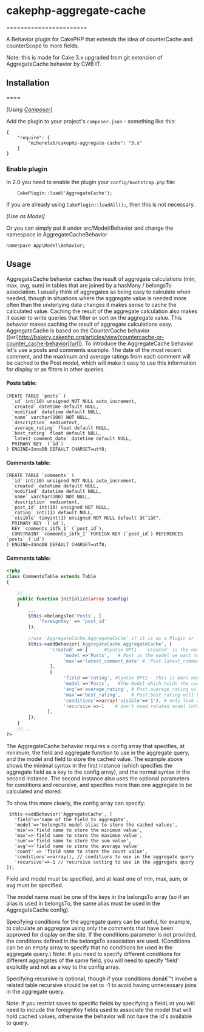 # cakephp-aggregate-cache
=======================

A Behavior plugin for CakePHP that extends the idea of counterCache and counterScope to more fields.

Note: this is made for Cake 3.x upgraded from git extension of AggregateCache behavior by CWB IT.

## Installation
====

_[Using [Composer](http://getcomposer.org/)]_

Add the plugin to your project's `composer.json` - something like this:

	{
		"require": {
			"miheretab/cakephp-aggregate-cache": "3.x"
		}
	}

### Enable plugin

In 2.0 you need to enable the plugin your `config/bootstrap.php` file:
```
    CakePlugin::load('AggregateCache');
```
If you are already using `CakePlugin::loadAll();`, then this is not necessary.

_[Use as Model]_

Or you can simply put it under src/Model/Behavior and change the namespace in AggregateCacheBehavior

```
namespace App\Model\Behavior;
```

## Usage


AggregateCache behavior caches the result of aggregate calculations (min, max, avg, sum) in tables that are joined by a hasMany / belongsTo association. I usually think of aggregates as being easy to calculate when needed, though in situations where the aggregate value is needed more often than the underlying data changes it makes sense to cache the calculated value. Caching the result of the aggregate calculation also makes it easier to write queries that filter or sort on the aggregate value. This behavior makes caching the result of aggregate calculations easy. AggregateCache is based on the CounterCache behavior ([url]http://bakery.cakephp.org/articles/view/countercache-or-counter_cache-behavior[/url]).
To introduce the AggregateCache behavior let's use a posts and comments example. The date of the most recent comment, and the maximum and average ratings from each comment will be cached to the Post model, which will make it easy to use this information for display or as filters in other queries.


#### Posts table:
```mysql
CREATE TABLE `posts` ( 
  `id` int(10) unsigned NOT NULL auto_increment, 
  `created` datetime default NULL, 
  `modified` datetime default NULL, 
  `name` varchar(100) NOT NULL, 
  `description` mediumtext, 
  `average_rating` float default NULL, 
  `best_rating` float default NULL, 
  `latest_comment_date` datetime default NULL, 
  PRIMARY KEY  (`id`) 
) ENGINE=InnoDB DEFAULT CHARSET=utf8; 
```
#### Comments table:
```mysql
CREATE TABLE `comments` ( 
  `id` int(10) unsigned NOT NULL auto_increment, 
  `created` datetime default NULL, 
  `modified` datetime default NULL, 
  `name` varchar(100) NOT NULL, 
  `description` mediumtext, 
  `post_id` int(10) unsigned NOT NULL, 
  `rating` int(11) default NULL, 
  `visible` tinyint(1) unsigned NOT NULL default â€˜1â€™, 
  PRIMARY KEY  (`id`), 
  KEY `comments_ibfk_1` (`post_id`), 
  CONSTRAINT `comments_ibfk_1` FOREIGN KEY (`post_id`) REFERENCES `posts` (`id`) 
) ENGINE=InnoDB DEFAULT CHARSET=utf8; 
```

#### Comments table:
```php
<?php  
class CommentsTable extends Table
{

	//...
    public function initialize(array $config)
    {
		...
        $this->belongsTo('Posts', [
            'foreignKey' => 'post_id'
        ]);
		
		//use 'AggregateCache.AggregateCache' if it is as a Plugin or 'AggregateCache' if it is as Model Behavior
		$this->addBehavior('AggregateCache.AggregateCache', [
				'created' => [      #Syntax OPT1 - 'created' is the name of the name of the field we want to trigger by
					 'model'=>'Posts',   # Post is the model we want to update with the new details
					 'max'=>'latest_comment_date' # 'Post.latest_comment_date' is the field we'll update with the 'max' function (based on 'Comment.created' as indicated above)
				],
				[
					 'field'=>'rating', #Syntax OPT2 - this is more explicit and easy to read
					 'model'=>'Posts',   #The Model which holds the cache keys
					 'avg'=>'average_rating', # Post.average_rating will be set to the 'avg' of 'Comment.rating'
					 'max'=>'best_rating',    # Post.best_rating will be set to the 'max' of 'Comment.rating'   
					 'conditions'=>array('visible'=>'1'), # only look at Comments where Comment.visible = 1
					 'recursive'=>-1    # don't need related model info
			   ], 
		]);		
    }
	//...
?>
```

The AggregateCache behavior requires a config array that specifies, at minimum, the field and aggregate function to use in the aggregate query, and the model and field to store the cached value. The example above shows the minimal syntax in the first instance (which specifies the aggregate field as a key to the config array), and the normal syntax in the second instance. The second instance also uses the optional parameters for conditions and recursive, and specifies more than one aggregate to be calculated and stored.


To show this more clearly, the config array can specify:
```
 $this->addBehavior('AggregateCache', [ 
   'field'=>'name of the field to aggregate', 
   'model'=>'belongsTo model alias to store the cached values', 
   'min'=>'field name to store the minimum value', 
   'max'=>'field name to store the maximum value', 
   'sum'=>'field name to store the sum value', 
   'avg'=>'field name to store the average value' 
   'count' => 'field name to store the count value', 
   'conditions'=>array(), // conditions to use in the aggregate query 
   'recursive'=>-1 // recursive setting to use in the aggregate query 
]); 
```
Field and model must be specified, and at least one of min, max, sum, or avg must be specified.


The model name must be one of the keys in the belongsTo array (so if an alias is used in belongsTo, the same alias must be used in the AggregateCache config).


Specifying conditions for the aggregate query can be useful, for example, to calculate an aggregate using only the comments that have been approved for display on the site. If the conditions parameter is not provided, the conditions defined in the belongsTo association are used. (Conditions can be an empty array to specify that no conditions be used in the aggregate query.) Note: If you need to specify different conditions for different aggregates of the same field, you will need to specify 'field' explicitly and not as a key to the config array.


Specifying recursive is optional, though if your conditions donâ€™t involve a related table recursive should be set to -1 to avoid having unnecessary joins in the aggregate query.


Note: If you restrict saves to specific fields by specifying a fieldList you will need to include the foreignKey fields used to associate the model that will hold cached values, otherwise the behavior will not have the id's available to query.
